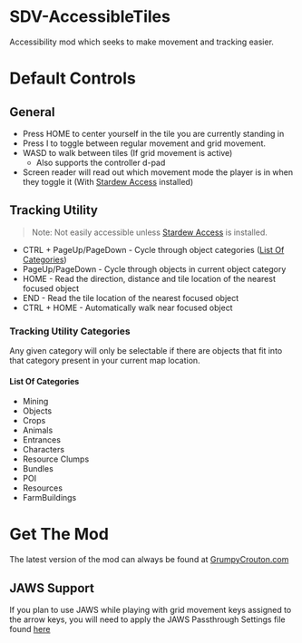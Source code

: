 # SDV-AccessibleTiles
 
Accessibility mod which seeks to make movement and tracking easier.

# Default Controls
## General
- Press HOME to center yourself in the tile you are currently standing in
- Press I to toggle between regular movement and grid movement.
- WASD to walk between tiles (If grid movement is active)
	- Also supports the controller d-pad
- Screen reader will read out which movement mode the player is in when they toggle it (With [Stardew Access](https://stardew-access.github.io) installed)

## Tracking Utility
> Note: Not easily accessible unless [Stardew Access](https://stardew-access.github.io) is installed.

- CTRL + PageUp/PageDown - Cycle through object categories ([List Of Categories](#list-of-categories))
- PageUp/PageDown - Cycle through objects in current object category
- HOME - Read the direction, distance and tile location of the nearest focused object
- END - Read the tile location of the nearest focused object
- CTRL + HOME - Automatically walk near focused object

### Tracking Utility Categories

Any given category will only be selectable if there are objects that fit into that category present in your current map location.

#### List Of Categories
- Mining 
- Objects 
- Crops 
- Animals 
- Entrances 
- Characters 
- Resource Clumps 
- Bundles 
- POI
- Resources 
- FarmBuildings

# Get The Mod
The latest version of the mod can always be found at [GrumpyCrouton.com](https://stardew.grumpycrouton.com)

## JAWS Support			
If you plan to use JAWS while playing with grid movement keys assigned to the arrow keys, you will need to apply the JAWS Passthrough Settings file found [here](https://stardew.grumpycrouton.com/releases/StardewModdingAPI.jkm)
